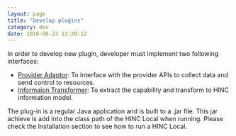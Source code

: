 ```yaml
---
layout: page
title: "Develop plugins"
category: dev
date: 2016-06-23 13:20:12
---
```



In order to develop new plugin, developer must implement two following interfaces:

 - [Provider Adaptor](https://github.com/SINCConcept/HINC/blob/master/collector/src/main/java/sinc/hinc/abstraction/ResourceDriver/ProviderAdaptor.java): To interface with the provider APIs to collect data and send control to resources.
 - [Informaion Transformer](https://github.com/SINCConcept/HINC/tree/master/collector/src/main/java/sinc/hinc/abstraction/transformer): To extract the capability and transform to HINC information model.

The plug-in is a regular Java application and is built to a .jar file. This jar achieve is add into the class path of the HINC Local when running. Please check the Installation section to see how to run a HINC Local.
